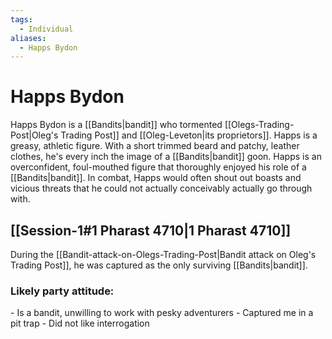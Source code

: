 ```yaml
---
tags:
  - Individual
aliases:
  - Happs Bydon
---
```

# Happs Bydon
Happs Bydon is a [[Bandits|bandit]] who tormented [[Olegs-Trading-Post|Oleg's Trading Post]] and [[Oleg-Leveton|its proprietors]]. Happs is a greasy, athletic figure. With a short trimmed beard and patchy, leather clothes, he's every inch the image of a [[Bandits|bandit]] goon. Happs is an overconfident, foul-mouthed figure that thoroughly enjoyed his role of a [[Bandits|bandit]]. In combat, Happs would often shout out boasts and vicious threats that he could not actually conceivably actually go through with.
## [[Session-1#1 Pharast 4710|1 Pharast 4710]]
During the [[Bandit-attack-on-Olegs-Trading-Post|Bandit attack on Oleg's Trading Post]], he was captured as the only surviving [[Bandits|bandit]]. 
### Likely party attitude:
\- Is a bandit, unwilling to work with pesky adventurers 
\- Captured me in a pit trap
\- Did not like interrogation